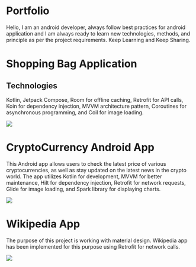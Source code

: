 # Portfolio
Hello, I am an android developer, always follow best practices for android application and I am always ready to learn new technologies, methods, and principle as per the project requirements. Keep Learning and Keep Sharing.

# Shopping Bag Application
## Technologies
Kotlin, Jetpack Compose, Room for offline caching, Retrofit for API calls, Koin for dependency injection, MVVM architecture pattern, Coroutines for asynchronous programming, and Coil for image loading.

![](https://github.com/mona-baharlou/ShoppingApp/blob/master/app/src/main/res/drawable/bag.gif)

# CryptoCurrency Android App
This Android app allows users to check the latest price of various cryptocurrencies, as well as stay updated on the latest news in the crypto world. The app utilizes Kotlin for development, MVVM for better maintenance, Hilt for dependency injection, Retrofit for network requests, Glide for image loading, and Spark library for displaying charts.

![](https://github.com/mona-baharlou/Crypto/blob/master/app/src/main/res/drawable/crypto.gif)

# Wikipedia App
The purpose of this project is working with material design. Wikipedia app has been implemented for this purpose using Retrofit for network calls.

![](https://github.com/mona-baharlou/Wikipediaa/blob/master/app/src/main/res/drawable/recordd.gif)



